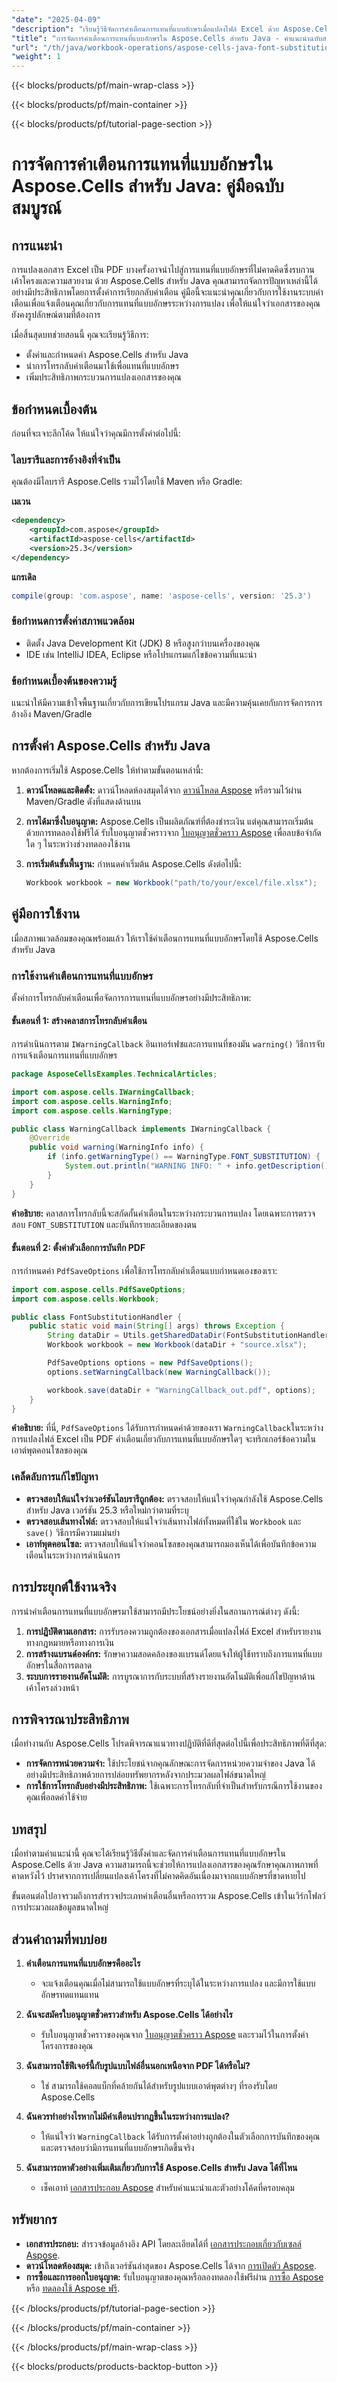 ```yaml
---
"date": "2025-04-09"
"description": "เรียนรู้วิธีจัดการคำเตือนการแทนที่แบบอักษรเมื่อแปลงไฟล์ Excel ด้วย Aspose.Cells สำหรับ Java เพื่อให้แน่ใจว่าเอกสารมีความสมบูรณ์และความสอดคล้องของเค้าโครง"
"title": "การจัดการคำเตือนการแทนที่แบบอักษรใน Aspose.Cells สำหรับ Java - คำแนะนำฉบับสมบูรณ์"
"url": "/th/java/workbook-operations/aspose-cells-java-font-substitution-warnings-guide/"
"weight": 1
---
```


{{< blocks/products/pf/main-wrap-class >}}

{{< blocks/products/pf/main-container >}}

{{< blocks/products/pf/tutorial-page-section >}}


# การจัดการคำเตือนการแทนที่แบบอักษรใน Aspose.Cells สำหรับ Java: คู่มือฉบับสมบูรณ์

## การแนะนำ

การแปลงเอกสาร Excel เป็น PDF บางครั้งอาจนำไปสู่การแทนที่แบบอักษรที่ไม่คาดคิดซึ่งรบกวนเค้าโครงและความสวยงาม ด้วย Aspose.Cells สำหรับ Java คุณสามารถจัดการปัญหาเหล่านี้ได้อย่างมีประสิทธิภาพโดยการตั้งค่าการเรียกกลับคำเตือน คู่มือนี้จะแนะนำคุณเกี่ยวกับการใช้งานระบบคำเตือนเพื่อแจ้งเตือนคุณเกี่ยวกับการแทนที่แบบอักษรระหว่างการแปลง เพื่อให้แน่ใจว่าเอกสารของคุณยังคงรูปลักษณ์ตามที่ต้องการ

เมื่อสิ้นสุดบทช่วยสอนนี้ คุณจะเรียนรู้วิธีการ:
- ตั้งค่าและกำหนดค่า Aspose.Cells สำหรับ Java
- นำการโทรกลับคำเตือนมาใช้เพื่อแทนที่แบบอักษร
- เพิ่มประสิทธิภาพกระบวนการแปลงเอกสารของคุณ

## ข้อกำหนดเบื้องต้น

ก่อนที่จะเจาะลึกโค้ด ให้แน่ใจว่าคุณมีการตั้งค่าต่อไปนี้:

### ไลบรารีและการอ้างอิงที่จำเป็น

คุณต้องมีไลบรารี Aspose.Cells รวมไว้โดยใช้ Maven หรือ Gradle:

**เมเวน**
```xml
<dependency>
    <groupId>com.aspose</groupId>
    <artifactId>aspose-cells</artifactId>
    <version>25.3</version>
</dependency>
```

**แกรเดิล**
```gradle
compile(group: 'com.aspose', name: 'aspose-cells', version: '25.3')
```

### ข้อกำหนดการตั้งค่าสภาพแวดล้อม

- ติดตั้ง Java Development Kit (JDK) 8 หรือสูงกว่าบนเครื่องของคุณ
- IDE เช่น IntelliJ IDEA, Eclipse หรือโปรแกรมแก้ไขข้อความที่แนะนำ

### ข้อกำหนดเบื้องต้นของความรู้

แนะนำให้มีความเข้าใจพื้นฐานเกี่ยวกับการเขียนโปรแกรม Java และมีความคุ้นเคยกับการจัดการการอ้างอิง Maven/Gradle

## การตั้งค่า Aspose.Cells สำหรับ Java

หากต้องการเริ่มใช้ Aspose.Cells ให้ทำตามขั้นตอนเหล่านี้:

1. **ดาวน์โหลดและติดตั้ง:**
   ดาวน์โหลดห้องสมุดได้จาก [ดาวน์โหลด Aspose](https://releases.aspose.com/cells/java/) หรือรวมไว้ผ่าน Maven/Gradle ดังที่แสดงด้านบน

2. **การได้มาซึ่งใบอนุญาต:**
   Aspose.Cells เป็นผลิตภัณฑ์ที่ต้องชำระเงิน แต่คุณสามารถเริ่มต้นด้วยการทดลองใช้ฟรีได้ รับใบอนุญาตชั่วคราวจาก [ใบอนุญาตชั่วคราว Aspose](https://purchase.aspose.com/temporary-license/) เพื่อลบข้อจำกัดใด ๆ ในระหว่างช่วงทดลองใช้งาน

3. **การเริ่มต้นขั้นพื้นฐาน:**
   กำหนดค่าเริ่มต้น Aspose.Cells ดังต่อไปนี้:
   ```java
   Workbook workbook = new Workbook("path/to/your/excel/file.xlsx");
   ```

## คู่มือการใช้งาน

เมื่อสภาพแวดล้อมของคุณพร้อมแล้ว ให้เราใช้คำเตือนการแทนที่แบบอักษรโดยใช้ Aspose.Cells สำหรับ Java

### การใช้งานคำเตือนการแทนที่แบบอักษร

ตั้งค่าการโทรกลับคำเตือนเพื่อจัดการการแทนที่แบบอักษรอย่างมีประสิทธิภาพ:

#### ขั้นตอนที่ 1: สร้างคลาสการโทรกลับคำเตือน

การดำเนินการตาม `IWarningCallback` อินเทอร์เฟซและการแทนที่ของมัน `warning()` วิธีการจับการแจ้งเตือนการแทนที่แบบอักษร

```java
package AsposeCellsExamples.TechnicalArticles;

import com.aspose.cells.IWarningCallback;
import com.aspose.cells.WarningInfo;
import com.aspose.cells.WarningType;

public class WarningCallback implements IWarningCallback {
    @Override
    public void warning(WarningInfo info) {
        if (info.getWarningType() == WarningType.FONT_SUBSTITUTION) {
            System.out.println("WARNING INFO: " + info.getDescription());
        }
    }
}
```
**คำอธิบาย:** คลาสการโทรกลับนี้จะสกัดกั้นคำเตือนในระหว่างกระบวนการแปลง โดยเฉพาะการตรวจสอบ `FONT_SUBSTITUTION` และบันทึกรายละเอียดของตน

#### ขั้นตอนที่ 2: ตั้งค่าตัวเลือกการบันทึก PDF

การกำหนดค่า `PdfSaveOptions` เพื่อใช้การโทรกลับคำเตือนแบบกำหนดเองของเรา:

```java
import com.aspose.cells.PdfSaveOptions;
import com.aspose.cells.Workbook;

public class FontSubstitutionHandler {
    public static void main(String[] args) throws Exception {
        String dataDir = Utils.getSharedDataDir(FontSubstitutionHandler.class) + "TechnicalArticles/";
        Workbook workbook = new Workbook(dataDir + "source.xlsx");

        PdfSaveOptions options = new PdfSaveOptions();
        options.setWarningCallback(new WarningCallback());

        workbook.save(dataDir + "WarningCallback_out.pdf", options);
    }
}
```
**คำอธิบาย:** ที่นี่, `PdfSaveOptions` ได้รับการกำหนดค่าด้วยของเรา `WarningCallback`ในระหว่างการแปลงไฟล์ Excel เป็น PDF คำเตือนเกี่ยวกับการแทนที่แบบอักษรใดๆ จะทริกเกอร์ข้อความในเอาต์พุตคอนโซลของคุณ

### เคล็ดลับการแก้ไขปัญหา

- **ตรวจสอบให้แน่ใจว่าเวอร์ชันไลบรารีถูกต้อง:** ตรวจสอบให้แน่ใจว่าคุณกำลังใช้ Aspose.Cells สำหรับ Java เวอร์ชัน 25.3 หรือใหม่กว่าตามที่ระบุ
- **ตรวจสอบเส้นทางไฟล์:** ตรวจสอบให้แน่ใจว่าเส้นทางไฟล์ทั้งหมดที่ใช้ใน `Workbook` และ `save()` วิธีการมีความแม่นยำ
- **เอาท์พุตคอนโซล:** ตรวจสอบให้แน่ใจว่าคอนโซลของคุณสามารถมองเห็นได้เพื่อบันทึกข้อความเตือนในระหว่างการดำเนินการ

## การประยุกต์ใช้งานจริง

การนำคำเตือนการแทนที่แบบอักษรมาใช้สามารถมีประโยชน์อย่างยิ่งในสถานการณ์ต่างๆ ดังนี้:

1. **การปฏิบัติตามเอกสาร:** การรับรองความถูกต้องของเอกสารเมื่อแปลงไฟล์ Excel สำหรับรายงานทางกฎหมายหรือทางการเงิน
2. **การสร้างแบรนด์องค์กร:** รักษาความสอดคล้องของแบรนด์โดยแจ้งให้ผู้ใช้ทราบถึงการแทนที่แบบอักษรในสื่อการตลาด
3. **ระบบการรายงานอัตโนมัติ:** การบูรณาการกับระบบที่สร้างรายงานอัตโนมัติเพื่อแก้ไขปัญหาด้านเค้าโครงล่วงหน้า

## การพิจารณาประสิทธิภาพ

เมื่อทำงานกับ Aspose.Cells โปรดพิจารณาแนวทางปฏิบัติที่ดีที่สุดต่อไปนี้เพื่อประสิทธิภาพที่ดีที่สุด:
- **การจัดการหน่วยความจำ:** ใช้ประโยชน์จากคุณลักษณะการจัดการหน่วยความจำของ Java ได้อย่างมีประสิทธิภาพด้วยการปล่อยทรัพยากรหลังจากประมวลผลไฟล์ขนาดใหญ่
- **การใช้การโทรกลับอย่างมีประสิทธิภาพ:** ใช้เฉพาะการโทรกลับที่จำเป็นสำหรับกรณีการใช้งานของคุณเพื่อลดค่าใช้จ่าย

## บทสรุป

เมื่อทำตามคำแนะนำนี้ คุณจะได้เรียนรู้วิธีตั้งค่าและจัดการคำเตือนการแทนที่แบบอักษรใน Aspose.Cells ด้วย Java ความสามารถนี้จะช่วยให้การแปลงเอกสารของคุณรักษาคุณภาพภาพที่คาดหวังไว้ ปราศจากการเปลี่ยนแปลงเค้าโครงที่ไม่คาดคิดอันเนื่องมาจากแบบอักษรที่ขาดหายไป

ขั้นตอนต่อไปอาจรวมถึงการสำรวจประเภทคำเตือนอื่นหรือการรวม Aspose.Cells เข้าในเวิร์กโฟลว์การประมวลผลข้อมูลขนาดใหญ่

## ส่วนคำถามที่พบบ่อย

1. **คำเตือนการแทนที่แบบอักษรคืออะไร**
   - จะแจ้งเตือนคุณเมื่อไม่สามารถใช้แบบอักษรที่ระบุได้ในระหว่างการแปลง และมีการใช้แบบอักษรทดแทนแทน

2. **ฉันจะสมัครใบอนุญาตชั่วคราวสำหรับ Aspose.Cells ได้อย่างไร**
   - รับใบอนุญาตชั่วคราวของคุณจาก [ใบอนุญาตชั่วคราว Aspose](https://purchase.aspose.com/temporary-license/) และรวมไว้ในการตั้งค่าโครงการของคุณ

3. **ฉันสามารถใช้ฟีเจอร์นี้กับรูปแบบไฟล์อื่นนอกเหนือจาก PDF ได้หรือไม่?**
   - ใช่ สามารถใช้คอลแบ็กที่คล้ายกันได้สำหรับรูปแบบเอาต์พุตต่างๆ ที่รองรับโดย Aspose.Cells

4. **ฉันควรทำอย่างไรหากไม่มีคำเตือนปรากฏขึ้นในระหว่างการแปลง?**
   - ให้แน่ใจว่า `WarningCallback` ได้รับการตั้งค่าอย่างถูกต้องในตัวเลือกการบันทึกของคุณและตรวจสอบว่ามีการแทนที่แบบอักษรเกิดขึ้นจริง

5. **ฉันสามารถหาตัวอย่างเพิ่มเติมเกี่ยวกับการใช้ Aspose.Cells สำหรับ Java ได้ที่ไหน**
   - เช็คเอาท์ [เอกสารประกอบ Aspose](https://reference.aspose.com/cells/java/) สำหรับคำแนะนำและตัวอย่างโค้ดที่ครอบคลุม

## ทรัพยากร

- **เอกสารประกอบ:** สำรวจข้อมูลอ้างอิง API โดยละเอียดได้ที่ [เอกสารประกอบเกี่ยวกับเซลล์ Aspose](https://reference-aspose.com/cells/java/).
- **ดาวน์โหลดห้องสมุด:** เข้าถึงเวอร์ชันล่าสุดของ Aspose.Cells ได้จาก [การเปิดตัว Aspose](https://releases-aspose.com/cells/java/).
- **การซื้อและการออกใบอนุญาต:** รับใบอนุญาตของคุณหรือลองทดลองใช้ฟรีผ่าน [การซื้อ Aspose](https://purchase.aspose.com/buy) หรือ [ทดลองใช้ Aspose ฟรี](https://releases-aspose.com/cells/java/).

{{< /blocks/products/pf/tutorial-page-section >}}

{{< /blocks/products/pf/main-container >}}

{{< /blocks/products/pf/main-wrap-class >}}

{{< blocks/products/products-backtop-button >}}